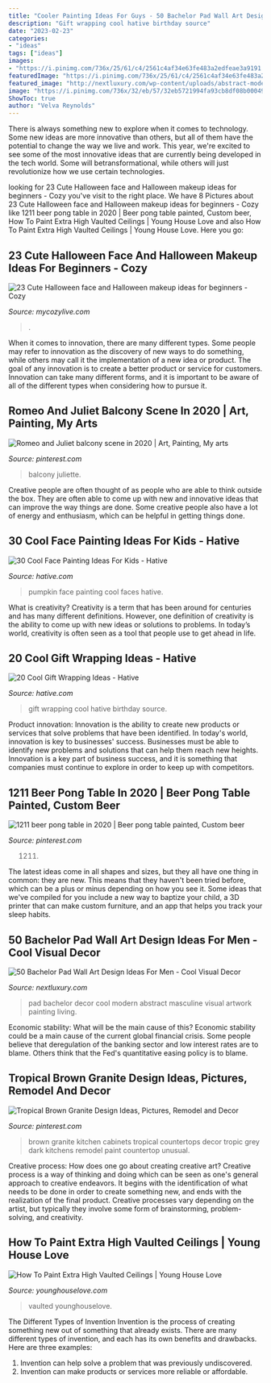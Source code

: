 ```yaml
---
title: "Cooler Painting Ideas For Guys - 50 Bachelor Pad Wall Art Design Ideas For Men"
description: "Gift wrapping cool hative birthday source"
date: "2023-02-23"
categories:
- "ideas"
tags: ["ideas"]
images:
- "https://i.pinimg.com/736x/25/61/c4/2561c4af34e63fe483a2edfeae3a9191.jpg"
featuredImage: "https://i.pinimg.com/736x/25/61/c4/2561c4af34e63fe483a2edfeae3a9191.jpg"
featured_image: "http://nextluxury.com/wp-content/uploads/abstract-modern-painting-bachelor-pad-wall-art-with-paint-brust-stroke-design.jpg"
image: "https://i.pinimg.com/736x/32/eb/57/32eb5721994fa93cb8df08b00049ae52.jpg"
ShowToc: true
author: "Velva Reynolds"
---
```



There is always something new to explore when it comes to technology. Some new ideas are more innovative than others, but all of them have the potential to change the way we live and work. This year, we're excited to see some of the most innovative ideas that are currently being developed in the tech world. Some will betransformational, while others will just revolutionize how we use certain technologies.

	

		
looking for 23 Cute Halloween face and Halloween makeup ideas for beginners - Cozy you've visit to the right place. We have 8 Pictures about 23 Cute Halloween face and Halloween makeup ideas for beginners - Cozy like 1211 beer pong table in 2020 | Beer pong table painted, Custom beer, How To Paint Extra High Vaulted Ceilings | Young House Love and also How To Paint Extra High Vaulted Ceilings | Young House Love. Here you go:
		
    
## 23 Cute Halloween Face And Halloween Makeup Ideas For Beginners - Cozy

<img loading=lazy src="https://mycozylive.com/wp-content/uploads/2020/10/23-8.jpg" onerror="this.onerror=null;this.src='https://tse4.mm.bing.net/th?id=OIP.9KFE5tafH8GWeBweqAephAHaKI&amp;pid=15.1';" alt="23 Cute Halloween face and Halloween makeup ideas for beginners - Cozy">

_Source: mycozylive.com_

>. 

	

When it comes to innovation, there are many different types. Some people may refer to innovation as the discovery of new ways to do something, while others may call it the implementation of a new idea or product. The goal of any innovation is to create a better product or service for customers. Innovation can take many different forms, and it is important to be aware of all of the different types when considering how to pursue it.

    
## Romeo And Juliet Balcony Scene In 2020 | Art, Painting, My Arts

<img loading=lazy src="https://i.pinimg.com/736x/25/61/c4/2561c4af34e63fe483a2edfeae3a9191.jpg" onerror="this.onerror=null;this.src='https://tse3.mm.bing.net/th?id=OIP.RHN9fb-k9ZfiUGZgjkiyaAHaHa&amp;pid=15.1';" alt="Romeo and Juliet balcony scene in 2020 | Art, Painting, My arts">

_Source: pinterest.com_

>balcony juliette. 

	

Creative people are often thought of as people who are able to think outside the box. They are often able to come up with new and innovative ideas that can improve the way things are done. Some creative people also have a lot of energy and enthusiasm, which can be helpful in getting things done.

    
## 30 Cool Face Painting Ideas For Kids - Hative

<img loading=lazy src="https://hative.com/wp-content/uploads/2014/10/face-painting-ideas-for-kids/30-pumpkin.jpg" onerror="this.onerror=null;this.src='https://tse4.mm.bing.net/th?id=OIP.-nnUchvgCOw95ioOejDXdgHaHa&amp;pid=15.1';" alt="30 Cool Face Painting Ideas For Kids - Hative">

_Source: hative.com_

>pumpkin face painting cool faces hative. 

	

What is creativity?
Creativity is a term that has been around for centuries and has many different definitions. However, one definition of creativity is the ability to come up with new ideas or solutions to problems. In today’s world, creativity is often seen as a tool that people use to get ahead in life.

    
## 20 Cool Gift Wrapping Ideas - Hative

<img loading=lazy src="https://hative.com/wp-content/uploads/2014/10/gift-wrapping-ideas/2-cool-gift-wrapping-ideas.jpg" onerror="this.onerror=null;this.src='https://tse4.mm.bing.net/th?id=OIP.iX8UAdzo3q4mvijwzBCFEwHaKX&amp;pid=15.1';" alt="20 Cool Gift Wrapping Ideas - Hative">

_Source: hative.com_

>gift wrapping cool hative birthday source. 

	

Product innovation:
Innovation is the ability to create new products or services that solve problems that have been identified. In today's world, innovation is key to businesses' success. Businesses must be able to identify new problems and solutions that can help them reach new heights. Innovation is a key part of business success, and it is something that companies must continue to explore in order to keep up with competitors.

    
## 1211 Beer Pong Table In 2020 | Beer Pong Table Painted, Custom Beer

<img loading=lazy src="https://i.pinimg.com/736x/32/eb/57/32eb5721994fa93cb8df08b00049ae52.jpg" onerror="this.onerror=null;this.src='https://tse2.mm.bing.net/th?id=OIP.mPAjU92AvAuQbMUC3-xmYQHaJ3&amp;pid=15.1';" alt="1211 beer pong table in 2020 | Beer pong table painted, Custom beer">

_Source: pinterest.com_

>1211. 

	

The latest ideas come in all shapes and sizes, but they all have one thing in common: they are new. This means that they haven't been tried before, which can be a plus or minus depending on how you see it. Some ideas that we've compiled for you include a new way to baptize your child, a 3D printer that can make custom furniture, and an app that helps you track your sleep habits.

    
## 50 Bachelor Pad Wall Art Design Ideas For Men - Cool Visual Decor

<img loading=lazy src="http://nextluxury.com/wp-content/uploads/abstract-modern-painting-bachelor-pad-wall-art-with-paint-brust-stroke-design.jpg" onerror="this.onerror=null;this.src='https://tse1.mm.bing.net/th?id=OIP.qG8AaLfr_ADzn7nQZ8pkxQHaJ6&amp;pid=15.1';" alt="50 Bachelor Pad Wall Art Design Ideas For Men - Cool Visual Decor">

_Source: nextluxury.com_

>pad bachelor decor cool modern abstract masculine visual artwork painting living. 

	

Economic stability: What will be the main cause of this?
Economic stability could be a main cause of the current global financial crisis. Some people believe that deregulation of the banking sector and low interest rates are to blame. Others think that the Fed's quantitative easing policy is to blame.

    
## Tropical Brown Granite Design Ideas, Pictures, Remodel And Decor

<img loading=lazy src="https://i.pinimg.com/736x/a1/8d/d2/a18dd21d85d79dbd228e45d0ade4c870--tropical-brown-granite-tropic-brown-granite-kitchen.jpg" onerror="this.onerror=null;this.src='https://tse2.mm.bing.net/th?id=OIP.dLc963-hH8nIj_MxRZPM7QHaJ4&amp;pid=15.1';" alt="Tropical Brown Granite Design Ideas, Pictures, Remodel and Decor">

_Source: pinterest.com_

>brown granite kitchen cabinets tropical countertops decor tropic grey dark kitchens remodel paint countertop unusual. 

	

Creative process: How does one go about creating creative art?
Creative process is a way of thinking and doing which can be seen as one's general approach to creative endeavors. It begins with the identification of what needs to be done in order to create something new, and ends with the realization of the final product. Creative processes vary depending on the artist, but typically they involve some form of brainstorming, problem-solving, and creativity.

    
## How To Paint Extra High Vaulted Ceilings | Young House Love

<img loading=lazy src="https://www.younghouselove.com/wp-content/uploads/2012/12/Sunpaint-11-Pole-Ceiling.jpg" onerror="this.onerror=null;this.src='https://tse2.mm.bing.net/th?id=OIP.WMdOtPFp_6GR0lfG4IQE9AAAAA&amp;pid=15.1';" alt="How To Paint Extra High Vaulted Ceilings | Young House Love">

_Source: younghouselove.com_

>vaulted younghouselove. 

	

The Different Types of Invention
Invention is the process of creating something new out of something that already exists. There are many different types of invention, and each has its own benefits and drawbacks. Here are three examples: 
1. Invention can help solve a problem that was previously undiscovered. 
2. Invention can make products or services more reliable or affordable. 

